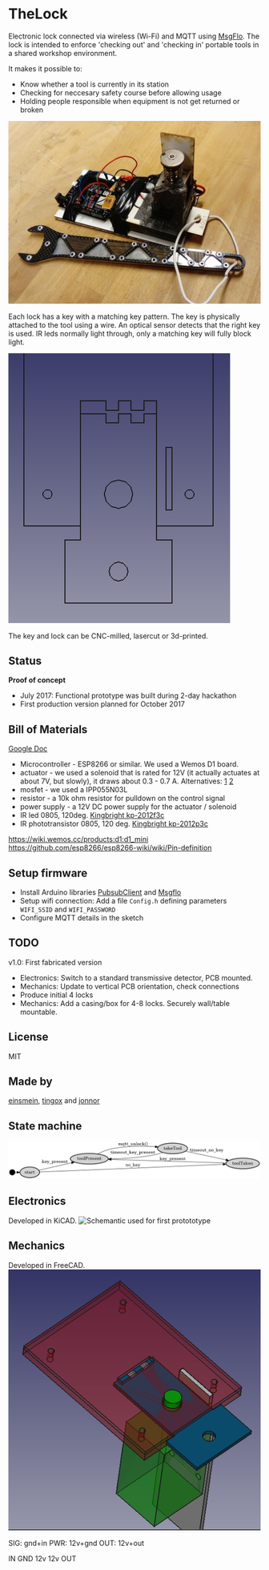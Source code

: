 # TheLock
Electronic lock connected via wireless (Wi-Fi) and MQTT using [MsgFlo](https://msgflo.org).
The lock is intended to enforce 'checking out' and 'checking in' portable tools in a shared workshop environment.

It makes it possible to:

* Know whether a tool is currently in its station
* Checking for neccesary safety course before allowing usage
* Holding people responsible when equipment is not get returned or broken

![First funtional prototype](./doc/first-prototype.jpg)

Each lock has a key with a matching key pattern. The key is physically attached to the tool using a wire.
An optical sensor detects that the right key is used. IR leds normally light through, only a matching key will fully block light.

![Key & lock geometry](./doc/key-geometry.png)

The key and lock can be CNC-milled, lasercut or 3d-printed.

## Status
**Proof of concept**

* July 2017: Functional prototype was built during 2-day hackathon
* First production version planned for October 2017

## Bill of Materials

[Google Doc](https://docs.google.com/spreadsheets/d/1zNnj4h8AQoaYpxoNCeb7HHqZF6n6yWtV7tDY7eSM0z4/edit?usp=sharing)

* Microcontroller - ESP8266 or similar. We used a Wemos D1 board.
* actuator - we used a solenoid that is rated for 12V (it actually actuates at about 7V, but slowly), it draws about 0.3 - 0.7 A. Alternatives:
[1](https://www.banggood.com/12V-24V-Electronic-Door-Lock-Rfid-Access-Control-for-Cabinet-Drawer-p-1011146.html)
[2](https://www.banggood.com/12V-DC-Cabinet-Door-Drawer-Electric-Lock-Assembly-Solenoid-Lock-27x29x18mm-p-1048590.html)
* mosfet - we used a IPP055N03L
* resistor - a 10k ohm resistor for pulldown on the control signal
* power supply - a 12V DC power supply for the actuator / solenoid
* IR led 0805, 120deg. [Kingbright kp-2012f3c](http://no.farnell.com/kingbright/kp-2012f3c/led-ir-0805-940nm/dp/2290432)
* IR phototransistor 0805, 120 deg. [Kingbright kp-2012p3c](http://no.farnell.com/kingbright/kp-2012p3c/phototransistor-0805-940nm/dp/2290434)


https://wiki.wemos.cc/products:d1:d1_mini
https://github.com/esp8266/esp8266-wiki/wiki/Pin-definition


## Setup firmware

* Install Arduino libraries [PubsubClient](https://github.com/knolleary/pubsubclient) and [Msgflo](https://github.com/msgflo/msgflo-arduino)
* Setup wifi connection: Add a file `Config.h` defining parameters `WIFI_SSID` and `WIFI_PASSWORD`
* Configure MQTT details in the sketch

## TODO

v1.0: First fabricated version

* Electronics: Switch to a standard transmissive detector, PCB mounted.
* Mechanics: Update to vertical PCB orientation, check connections
* Produce initial 4 locks
* Mechanics: Add a casing/box for 4-8 locks. Securely wall/table mountable.


## License
MIT

## Made by

[einsmein](https://github.com/einsmein), [tingox](https://github.com/tingox) and [jonnor](https://github.com/jonnor)

## State machine

![State machine diagram](./doc/states.png)

## Electronics

Developed in KiCAD.
![Schemantic used for first protototype](./doc/schemantic.png)

## Mechanics

Developed in FreeCAD.
![Lock model](./doc/lock-model.png)


SIG: gnd+in
PWR: 12v+gnd
OUT: 12v+out

IN
GND
12v
12v
OUT



